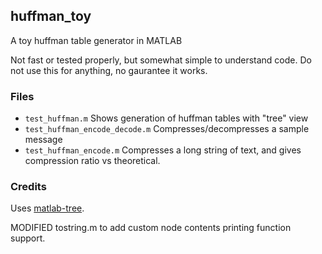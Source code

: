 ## huffman_toy
A toy huffman table generator in MATLAB

Not fast or tested properly, but somewhat simple to understand code.
Do not use this for anything, no gaurantee it works.

### Files
- `test_huffman.m` Shows generation of huffman tables with "tree" view
- `test_huffman_encode_decode.m` Compresses/decompresses a sample message
- `test_huffman_encode.m` Compresses a long string of text, and gives compression ratio vs theoretical.

### Credits
Uses [matlab-tree](https://github.com/tinevez/matlab-tree). 

MODIFIED tostring.m to add custom node contents printing function support.
